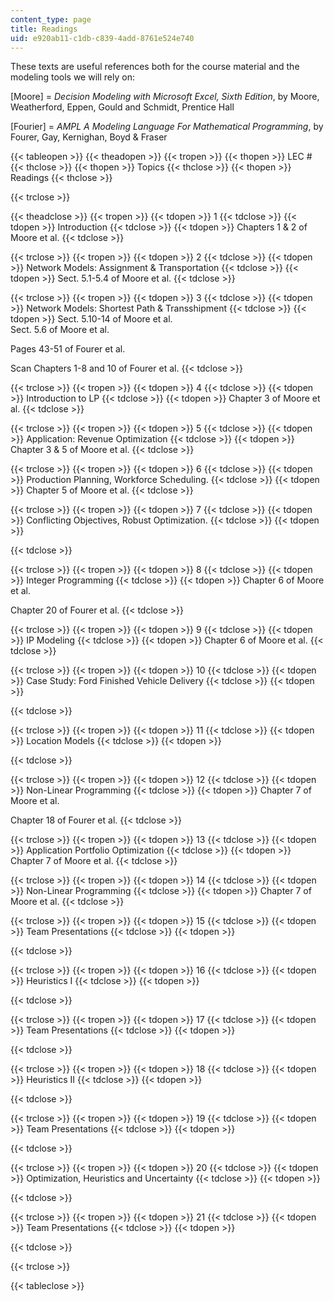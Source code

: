 ```yaml
---
content_type: page
title: Readings
uid: e920ab11-c1db-c839-4add-8761e524e740
---
```


These texts are useful references both for the course material and the modeling tools we will rely on:

\[Moore\] = _Decision Modeling with Microsoft Excel, Sixth Edition_, by Moore, Weatherford, Eppen, Gould and Schmidt, Prentice Hall

\[Fourier\] = _AMPL A Modeling Language For Mathematical Programming_, by Fourer, Gay, Kernighan, Boyd & Fraser

  

{{< tableopen >}}
{{< theadopen >}}
{{< tropen >}}
{{< thopen >}}
LEC #
{{< thclose >}}
{{< thopen >}}
Topics
{{< thclose >}}
{{< thopen >}}
Readings
{{< thclose >}}

{{< trclose >}}

{{< theadclose >}}
{{< tropen >}}
{{< tdopen >}}
1
{{< tdclose >}}
{{< tdopen >}}
Introduction
{{< tdclose >}}
{{< tdopen >}}
Chapters 1 & 2 of Moore et al.
{{< tdclose >}}

{{< trclose >}}
{{< tropen >}}
{{< tdopen >}}
2
{{< tdclose >}}
{{< tdopen >}}
Network Models: Assignment & Transportation
{{< tdclose >}}
{{< tdopen >}}
Sect. 5.1-5.4 of Moore et al.
{{< tdclose >}}

{{< trclose >}}
{{< tropen >}}
{{< tdopen >}}
3
{{< tdclose >}}
{{< tdopen >}}
Network Models: Shortest Path & Transshipment
{{< tdclose >}}
{{< tdopen >}}
Sect. 5.10-14 of Moore et al.  
Sect. 5.6 of Moore et al.  
  
Pages 43-51 of Fourer et al.  
  
Scan Chapters 1-8 and 10 of Fourer et al.
{{< tdclose >}}

{{< trclose >}}
{{< tropen >}}
{{< tdopen >}}
4
{{< tdclose >}}
{{< tdopen >}}
Introduction to LP
{{< tdclose >}}
{{< tdopen >}}
Chapter 3 of Moore et al.
{{< tdclose >}}

{{< trclose >}}
{{< tropen >}}
{{< tdopen >}}
5
{{< tdclose >}}
{{< tdopen >}}
Application: Revenue Optimization
{{< tdclose >}}
{{< tdopen >}}
Chapter 3 & 5 of Moore et al.
{{< tdclose >}}

{{< trclose >}}
{{< tropen >}}
{{< tdopen >}}
6
{{< tdclose >}}
{{< tdopen >}}
Production Planning, Workforce Scheduling.
{{< tdclose >}}
{{< tdopen >}}
Chapter 5 of Moore et al.
{{< tdclose >}}

{{< trclose >}}
{{< tropen >}}
{{< tdopen >}}
7
{{< tdclose >}}
{{< tdopen >}}
Conflicting Objectives, Robust Optimization.
{{< tdclose >}}
{{< tdopen >}}

{{< tdclose >}}

{{< trclose >}}
{{< tropen >}}
{{< tdopen >}}
8
{{< tdclose >}}
{{< tdopen >}}
Integer Programming
{{< tdclose >}}
{{< tdopen >}}
Chapter 6 of Moore et al.  
  
Chapter 20 of Fourer et al.
{{< tdclose >}}

{{< trclose >}}
{{< tropen >}}
{{< tdopen >}}
9
{{< tdclose >}}
{{< tdopen >}}
IP Modeling
{{< tdclose >}}
{{< tdopen >}}
Chapter 6 of Moore et al.
{{< tdclose >}}

{{< trclose >}}
{{< tropen >}}
{{< tdopen >}}
10
{{< tdclose >}}
{{< tdopen >}}
Case Study: Ford Finished Vehicle Delivery
{{< tdclose >}}
{{< tdopen >}}

{{< tdclose >}}

{{< trclose >}}
{{< tropen >}}
{{< tdopen >}}
11
{{< tdclose >}}
{{< tdopen >}}
Location Models
{{< tdclose >}}
{{< tdopen >}}

{{< tdclose >}}

{{< trclose >}}
{{< tropen >}}
{{< tdopen >}}
12
{{< tdclose >}}
{{< tdopen >}}
Non-Linear Programming
{{< tdclose >}}
{{< tdopen >}}
Chapter 7 of Moore et al.  
  
Chapter 18 of Fourer et al.
{{< tdclose >}}

{{< trclose >}}
{{< tropen >}}
{{< tdopen >}}
13
{{< tdclose >}}
{{< tdopen >}}
Application Portfolio Optimization
{{< tdclose >}}
{{< tdopen >}}
Chapter 7 of Moore et al.
{{< tdclose >}}

{{< trclose >}}
{{< tropen >}}
{{< tdopen >}}
14
{{< tdclose >}}
{{< tdopen >}}
Non-Linear Programming
{{< tdclose >}}
{{< tdopen >}}
Chapter 7 of Moore et al.
{{< tdclose >}}

{{< trclose >}}
{{< tropen >}}
{{< tdopen >}}
15
{{< tdclose >}}
{{< tdopen >}}
Team Presentations
{{< tdclose >}}
{{< tdopen >}}

{{< tdclose >}}

{{< trclose >}}
{{< tropen >}}
{{< tdopen >}}
16
{{< tdclose >}}
{{< tdopen >}}
Heuristics I
{{< tdclose >}}
{{< tdopen >}}

{{< tdclose >}}

{{< trclose >}}
{{< tropen >}}
{{< tdopen >}}
17
{{< tdclose >}}
{{< tdopen >}}
Team Presentations
{{< tdclose >}}
{{< tdopen >}}

{{< tdclose >}}

{{< trclose >}}
{{< tropen >}}
{{< tdopen >}}
18
{{< tdclose >}}
{{< tdopen >}}
Heuristics II
{{< tdclose >}}
{{< tdopen >}}

{{< tdclose >}}

{{< trclose >}}
{{< tropen >}}
{{< tdopen >}}
19
{{< tdclose >}}
{{< tdopen >}}
Team Presentations
{{< tdclose >}}
{{< tdopen >}}

{{< tdclose >}}

{{< trclose >}}
{{< tropen >}}
{{< tdopen >}}
20
{{< tdclose >}}
{{< tdopen >}}
Optimization, Heuristics and Uncertainty
{{< tdclose >}}
{{< tdopen >}}

{{< tdclose >}}

{{< trclose >}}
{{< tropen >}}
{{< tdopen >}}
21
{{< tdclose >}}
{{< tdopen >}}
Team Presentations
{{< tdclose >}}
{{< tdopen >}}

{{< tdclose >}}

{{< trclose >}}

{{< tableclose >}}
